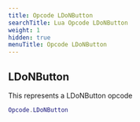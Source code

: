 ```yaml
---
title: Opcode LDoNButton
searchTitle: Lua Opcode LDoNButton
weight: 1
hidden: true
menuTitle: Opcode LDoNButton
---
```

## LDoNButton

This represents a LDoNButton opcode
```lua
Opcode.LDoNButton
```